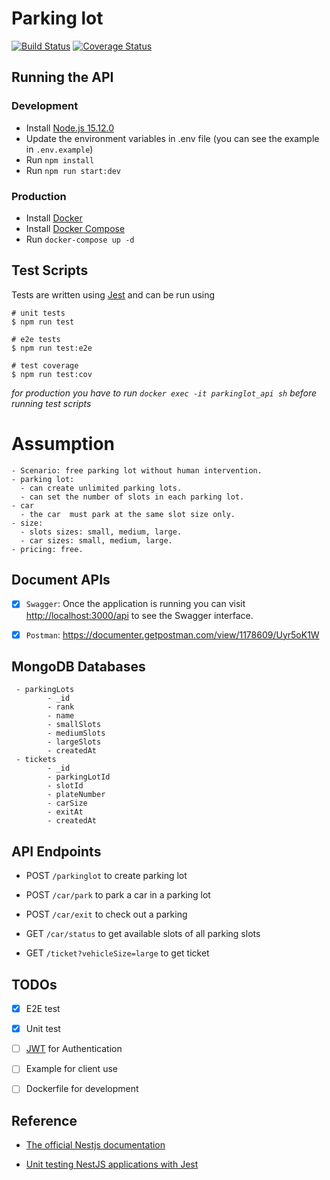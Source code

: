 # Parking lot

[![Build Status](https://app.travis-ci.com/OoI3enZaoo/parking-lot.svg?branch=master)](https://app.travis-ci.com/OoI3enZaoo/parking-lot)
[![Coverage Status](https://coveralls.io/repos/github/OoI3enZaoo/parking-lot/badge.svg?branch=master)](https://coveralls.io/github/OoI3enZaoo/parking-lot?branch=master)

## Running the API
### Development

- Install [Node.js 15.12.0](https://nodejs.org/en/) 
- Update the environment variables in .env file (you can see the example in `.env.example`) 
- Run `npm install`
- Run `npm run start:dev`

### Production
- Install [Docker](https://github.com/docker)
- Install [Docker Compose](https://github.com/docker/compose)
- Run `docker-compose up -d` 


## Test Scripts

Tests are written using [Jest](https://jestjs.io/) and can be run using
```
# unit tests
$ npm run test

# e2e tests
$ npm run test:e2e

# test coverage
$ npm run test:cov
```

*for production you have to run `docker exec -it parkinglot_api sh` before running test scripts*

# Assumption
```
- Scenario: free parking lot without human intervention.
- parking lot:
  - can create unlimited parking lots.
  - can set the number of slots in each parking lot.
- car
  - the car  must park at the same slot size only.
- size:
  - slots sizes: small, medium, large.
  - car sizes: small, medium, large.
- pricing: free.

```
## Document APIs
- [x]  `Swagger`: Once the application is running you can visit [http://localhost:3000/api](http://localhost:3000/api) to see the Swagger interface.
- [x] `Postman`: https://documenter.getpostman.com/view/1178609/Uyr5oK1W


## MongoDB Databases
```
 - parkingLots
        - _id
        - rank
        - name
        - smallSlots
        - mediumSlots
        - largeSlots
        - createdAt
 - tickets
        - _id
        - parkingLotId
        - slotId
        - plateNumber
        - carSize
        - exitAt
        - createdAt
```
## API Endpoints

- POST `/parkinglot` 
to create parking lot
- POST `/car/park` 
 to park a car in a parking lot

-  POST `/car/exit`
to check out a parking

-  GET `/car/status`
to get available slots of all parking slots

-  GET `/ticket?vehicleSize=large`
to get ticket


## TODOs
- [x] E2E test
- [x] Unit test
- [ ] [JWT](https://jwt.io/introduction) for Authentication
- [ ] Example for client use
- [ ] Dockerfile for development


  

## Reference

- [The official Nestjs documentation](https://docs.nestjs.com/first-steps)

- [Unit testing NestJS applications with Jest](https://www.youtube.com/watch?v=1Vc6Xw8FMpg&list=LL&index=2&t=1374s)
